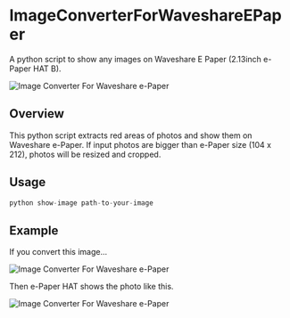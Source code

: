 # ImageConverterForWaveshareEPaper
A python script to show any images on Waveshare E Paper (2.13inch e-Paper HAT B).


![Image Converter For Waveshare e-Paper ](https://lh3.googleusercontent.com/KxbwS0o_YufgP48cS8ybffDWuRArZrmdgJjNTGLToN1ynbH9HiuEba-GkYE2pC9MYtjrQY3ba0_8AoRKSae8qU0byFAKc9zdUiGCgoFMH1wjNHzrhIZLom5oEKqMVtib9vLTLVliW3w=s600 "Image Converter For Waveshare e-Paper ")


## Overview

This python script extracts red areas of photos and show them on Waveshare e-Paper. If input photos are bigger than e-Paper size (104 x 212), photos will be resized and cropped.


## Usage

```py
python show-image path-to-your-image
```


## Example


If you convert this image...


![Image Converter For Waveshare e-Paper ](https://lh3.googleusercontent.com/msSeTvRqwrmGlw2KK7cBUltipngmE8_NpufIuMKLWgN7CvbJjGWB5H91d8PKDvLP8OTIS7sGSXdqlsUusN-SlHQziCad9U65E35IPAZeaA8vOwa_LCrtW67_45-2rBFfKo2TXmaVkf8=s300 "Image Converter For Waveshare e-Paper ")


Then e-Paper HAT shows the photo like this.


![Image Converter For Waveshare e-Paper ](https://lh3.googleusercontent.com/A4Sa7i8lu0N9cMWMwXSCaJgIlt_TKS8xGa6aHrTOJ2KsXH6kfmSSfnO9151vM3AWoKuBOrUrzFKOnfggHP4r-k2zPYxhHx43_HKA_RguI58qBZZ_yY6tuEWQdar82RSZi0Am7zhNPww=s300 "Image Converter For Waveshare e-Paper ")
